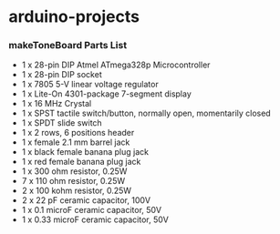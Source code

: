 # arduino-projects

### makeToneBoard Parts List

* 1 x 28-pin DIP Atmel ATmega328p Microcontroller
* 1 x 28-pin DIP socket
* 1 x 7805 5-V linear voltage regulator
* 1 x Lite-On 4301-package 7-segment display
* 1 x 16 MHz Crystal
* 1 x SPST tactile switch/button, normally open, momentarily closed
* 1 x SPDT slide switch
* 1 x 2 rows, 6 positions header
* 1 x female 2.1 mm barrel jack
* 1 x black female banana plug jack
* 1 x red female banana plug jack
* 1 x 300 ohm resistor, 0.25W
* 7 x 110 ohm resistor, 0.25W
* 2 x 100 kohm resistor, 0.25W
* 2 x 22 pF ceramic capacitor, 100V
* 1 x 0.1 microF ceramic capacitor, 50V
* 1 x 0.33 microF ceramic capacitor, 50V